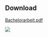 ## Download
[Bachelorarbeit.pdf](https://lukvonstrom.github.io/Bachelorarbeit/Bachelorarbeit.pdf)


<a href="https://lukvonstrom.github.io/Bachelorarbeit/Bachelorarbeit.pdf" alt="PDF"> <img src="https://lukvonstrom.github.io/Bachelorarbeit/titelseite.png" /></a>
